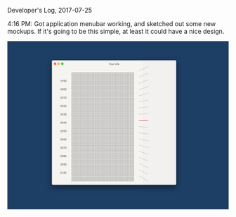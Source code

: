 Developer's Log, 2017-07-25

4:16 PM: Got application menubar working, and sketched out some new mockups. If it's going to be this simple, at least it could have a nice design.

![Fig 1](./embed%20images/2017-07-25%20Fig%201.png)

